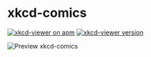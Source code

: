 # xkcd-comics

[![xkcd-viewer on apm](https://img.shields.io/apm/dm/xkcd-comics.svg?style=flat-square)](https://atom.io/packages/xkcd-comics)
[![xkcd-viewer version](https://img.shields.io/apm/v/xkcd-comics.svg?style=flat-square)](https://atom.io/packages/xkcd-comics)

![Preview xkcd-comics](http://i.imgur.com/3Ug7F6D.png)
